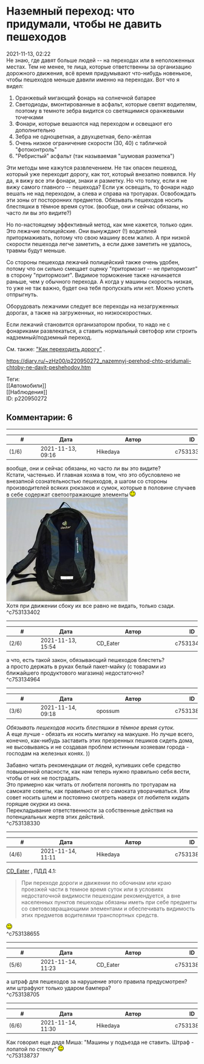 Наземный переход: что придумали, чтобы не давить пешеходов
==========================================================

  
2021-11-13, 02:22  
 Не знаю, где давят больше людей -- на переходах или в неположенных местах. Тем не менее, те лица, которые ответственны за организацию дорожного движения, всё время придумывают что-нибудь новенькое, чтобы пешеходов меньше давили именно на переходах. Вот что я видел:   
 1. Оранжевый мигающий фонарь на солнечной батарее   
 2. Светодиоды, вмонтированные в асфальт, которые светят водителям, поэтому в темноте зебра видится со светящимися оранжевыми точечками   
 3. Фонари, которые вешаются над переходом и освещают его дополнительно   
 4. Зебра не одноцветная, а двухцветная, бело-жёлтая   
 5. Очень низкое ограничение скорости (30, 40) с табличкой "фотоконтроль"   
 6. "Ребристый" асфальт (так называемая "шумовая разметка")   
   
 Эти методы мне кажутся развлечением. Не так опасен пешеход, который уже переходит дорогу, как тот, который внезапно появился. Ну да, я вижу все эти фонари, знаки и разметку. Но что толку, если я не вижу самого главного -- пешехода? Если уж освещать, то фонари надо вешать не над переходом, а слева и справа на тротуарах. Освобождать эти зоны от посторонних предметов. Обязывать пешеходов носить блестяшки в тёмное время суток. (вообще, они и сейчас обязаны, но часто ли вы это видите?)   
   
 Но по-настоящему эффективный метод, как мне кажется, только один. Это лежачие полицейские. Они вынуждают (!) водителей притормаживать, потому что свою машину всем жалко. А при низкой скорости пешехода легче заметить, а если даже заметить не удалось, травмы будут меньше.   
   
 Со стороны пешехода лежачий полицейский также очень удобен, потому что он сильно смещает оценку "притормозит -- не притормозит" в сторону "притормозит". Видимое торможение также начинается раньше, чем у обычного перехода. А когда у машины скорость низкая, то уже не так важно, будет она тебя пропускать или нет. Можно успеть отпрыгнуть.   
   
 Оборудовать лежачими следует все переходы на незагруженных дорогах, а также на загруженных, но низкоскоростных.   
   
 Если лежачий становится организатором пробки, то надо не с фонариками развлекаться, а ставить нормальный светофор или строить надземный/подземный переход.   
   
 См. также:  ["Как переходить дорогу"](Как%20переходить%20дорогу)  .   
  
<https://diary.ru/~zHz00/p220950272_nazemnyj-perehod-chto-pridumali-chtoby-ne-davit-peshehodov.htm>  
  
Теги:  
[[Автомобили]]  
[[Наблюдения]]  
ID: p220950272  


Комментарии: 6
--------------

  


---



|         #         |              Дата              |                     Автор                     |           ID           |
| --- | --- | --- | --- |
| (1/6) | 2021-11-13, 09:16 | Hikedaya | c753133402 |

  
  вообще, они и сейчас обязаны, но часто ли вы это видите?    
 Кстати, частенько. И главная хохма в том, что это обусловлено не внезапной сознательностью пешеходов, а шагом со стороны производителей всяких рюкзаков и сумок, которые в половине случаев в себе содержат светоотражающие элементы ![:)](pics/3.gif)   
 ![](pics/iTVIkaqm.jpg)   
 Хотя при движении сбоку их все равно не видать, только сзади.   
 ^c753133402

---



|         #         |              Дата              |                     Автор                     |           ID           |
| --- | --- | --- | --- |
| (2/6) | 2021-11-13, 15:54 | CD\_Eater | c753134964 |

  
 а что, есть такой закон, обязывающий пешеходов блестеть?   
 а просто держать в руках белый пакет-майку (с товарами из ближайшего продуктового магазина) недостаточно?   
 ^c753134964

---



|         #         |              Дата              |                     Автор                     |           ID           |
| --- | --- | --- | --- |
| (3/6) | 2021-11-14, 09:18 | opossum | c753138330 |

  
  *Обязывать пешеходов носить блестяшки в тёмное время суток.*    
 А еще лучше - обязать их носить мигалку на макушке. Но лучше всего, конечно, как-нибудь заставить этих презренных пешиков сидеть дома, не высовываясь и не создавая проблем истинным хозяевам города - господам на железных конях. ))   
   
 Забавно читать рекомендации от людей, купивших себе средство повышенной опасности, как нам теперь нужно правильно себя вести, чтобы от них не пострадать.   
 Это примерно как читать от любителя погонять по тротуарам на самокате советы, как правильно от его самоката уворачиваться. Или совет носить шлем и постоянно смотреть наверх от любителя кидать горящие окурки из окна.   
 Перекладывание ответственности за собственные действия на потенциальных жертв этих действий.   
 ^c753138330

---



|         #         |              Дата              |                     Автор                     |           ID           |
| --- | --- | --- | --- |
| (4/6) | 2021-11-14, 11:11 | Hikedaya | c753138655 |

  
  [CD\_Eater](https://cd-eater.diary.ru "Записки ДискоЕда")  , ПДД 4.1:   
   
 
>  При переходе дороги и движении по обочинам или краю проезжей части в темное время суток или в условиях недостаточной видимости пешеходам рекомендуется, а вне населенных пунктов пешеходы обязаны иметь при себе предметы со световозвращающими элементами и обеспечивать видимость этих предметов водителями транспортных средств. 

   
 ![:)](pics/3.gif)   
 ^c753138655

---



|         #         |              Дата              |                     Автор                     |           ID           |
| --- | --- | --- | --- |
| (5/6) | 2021-11-14, 11:23 | CD\_Eater | c753138705 |

  
 а штраф для пешеходов за нарушение этого правила предусмотрен?   
 или штрафуют только ударом бампера?   
 ^c753138705

---



|         #         |              Дата              |                     Автор                     |           ID           |
| --- | --- | --- | --- |
| (6/6) | 2021-11-14, 11:30 | Hikedaya | c753138737 |

  
 Как говорил еще дядя Миша: "Машины у подъезда не ставить. Штраф - лопатой по стеклу" ![:)](pics/3.gif)   
 ^c753138737
